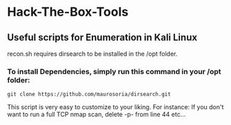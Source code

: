 # Hack-The-Box-Tools
## Useful scripts for Enumeration in Kali Linux

recon.sh requires dirsearch to be installed in the /opt folder.
### To install Dependencies, simply run this command in your /opt folder:
``` 
git clone https://github.com/maurosoria/dirsearch.git
```
This script is very easy to customize to your liking.
For instance: If you don't want to run a full TCP nmap scan, delete -p- from line 44 etc...
